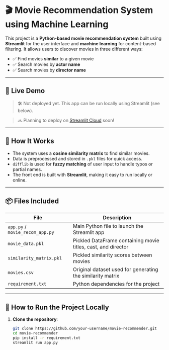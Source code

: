 # 🎬 Movie Recommendation System using Machine Learning

This project is a **Python-based movie recommendation system** built using **Streamlit** for the user interface and **machine learning** for content-based filtering. It allows users to discover movies in three different ways:

- ✅ Find movies **similar** to a given movie
- ✅ Search movies by **actor name**
- ✅ Search movies by **director name**

---

## 🚀 Live Demo

> 🛠️ Not deployed yet. This app can be run locally using Streamlit (see below).

> 🔜 Planning to deploy on [Streamlit Cloud](https://share.streamlit.io/) soon!

---

## 🧠 How It Works

- The system uses a **cosine similarity matrix** to find similar movies.
- Data is preprocessed and stored in `.pkl` files for quick access.
- `difflib` is used for **fuzzy matching** of user input to handle typos or partial names.
- The front end is built with **Streamlit**, making it easy to run locally or online.

---

## 📦 Files Included

| File | Description |
|------|-------------|
| `app.py` / `movie_recom_app.py` | Main Python file to launch the Streamlit app |
| `movie_data.pkl` | Pickled DataFrame containing movie titles, cast, and director |
| `similarity_matrix.pkl` | Pickled similarity scores between movies |
| `movies.csv` | Original dataset used for generating the similarity matrix |
| `requirement.txt` | Python dependencies for the project |

---

## 🔧 How to Run the Project Locally

1. **Clone the repository**:
   ```bash
   git clone https://github.com/your-username/movie-recommender.git
   cd movie-recommender
   pip install -r requirement.txt
   streamlit run app.py
